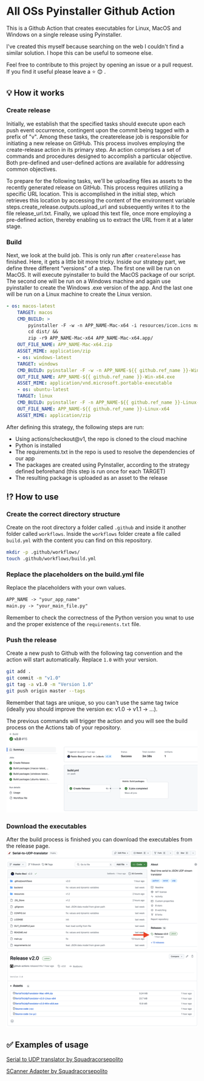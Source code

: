 # All OSs Pyinstaller Github Action
This is a Github Action that creates executables for Linux, MacOS and Windows on a single release using Pyinstaller.

I've created this myself because searching on the web I couldn't find a similar solution. I hope this can be useful to someone else.

Feel free to contribute to this project by opening an issue or a pull request. If you find it useful please leave a :star: :blush: .

## :bulb: How it works
### Create release
Initially, we establish that the specified tasks should execute upon each push event occurrence, contingent upon the commit being tagged with a prefix of "v". Among these tasks, the createrelease job is responsible for initiating a new release on GitHub. This process involves employing the create-release action in its primary step. An action comprises a set of commands and procedures designed to accomplish a particular objective. Both pre-defined and user-defined actions are available for addressing common objectives.

To prepare for the following tasks, we'll be uploading files as assets to the recently generated release on GitHub. This process requires utilizing a specific URL location. This is accomplished in the initial step, which retrieves this location by accessing the content of the environment variable steps.create_release.outputs.upload_url and subsequently writes it to the file release_url.txt. Finally, we upload this text file, once more employing a pre-defined action, thereby enabling us to extract the URL from it at a later stage.

### Build
Next, we look at the build job. This is only run after `createrelease` has finished. Here, it gets a little bit more tricky. Inside our strategy part, we define three different “versions” of a step. The first one will be run on MacOS. It will execute pyinstaller to build the MacOS package of our script. The second one will be run on a Windows machine and again use pyinstaller to create the Windows .exe version of the app. And the last one will be run on a Linux machine to create the Linux version.
```yml
- os: macos-latest
    TARGET: macos
    CMD_BUILD: >
        pyinstaller -F -w -n APP_NAME-Mac-x64 -i resources/icon.icns main.py &&
        cd dist/ &&
        zip -r9 APP_NAME-Mac-x64 APP_NAME-Mac-x64.app/                
    OUT_FILE_NAME: APP_NAME-Mac-x64.zip
    ASSET_MIME: application/zip
    - os: windows-latest
    TARGET: windows
    CMD_BUILD: pyinstaller -F -w -n APP_NAME-${{ github.ref_name }}-Win-x64 -i resources/icon.ico main.py
    OUT_FILE_NAME: APP_NAME-${{ github.ref_name }}-Win-x64.exe
    ASSET_MIME: application/vnd.microsoft.portable-executable
    - os: ubuntu-latest
    TARGET: linux
    CMD_BUILD: pyinstaller -F -n APP_NAME-${{ github.ref_name }}-Linux-x64 -i resources/icon.ico main.py
    OUT_FILE_NAME: APP_NAME-${{ github.ref_name }}-Linux-x64
    ASSET_MIME: application/zip 
```
After defining this strategy, the following steps are run:
- Using actions/checkout@v1, the repo is cloned to the cloud machine
- Python is installed
- The requirements.txt in the repo is used to resolve the dependencies of our app
- The packages are created using PyInstaller, according to the strategy defined beforehand (this step is run once for each TARGET)
- The resulting package is uploaded as an asset to the release

## :interrobang: How to use
### Create the correct directory structure
Create on the root directory a folder called `.github` and inside it another folder called `workflows`. Inside the `workflows` folder create a file called `build.yml` with the content you can find on this repository.
```bash
mkdir -p .github/workflows/
touch .github/workflows/build.yml
```

### Replace the placeholders on the build.yml file
Replace the placeholders with your own values.
```txt
APP_NAME -> "your_app_name"
main.py -> "your_main_file.py"
```
Remember to check the correctness of the Python version you wnat to use and the proper existence of the `requirements.txt` file.

### Push the release
Create a new push to Github with the following tag convention and the action will start automatically.
Replace `1.0` with your version.
```bash
git add .         
git commit -m "v1.0"  
git tag -a v1.0 -m "Version 1.0"           
git push origin master --tags   
```      
Remember that tags are unique, so you can't use the same tag twice (ideally you should improve the version ex: v1.0 -> v1.1 -> ...).

The previous commands will trigger the action and you will see the build process on the Actions tab of your repository.
![build-porcess](/img/build-process.png)

### Download the executables
After the build process is finished you can download the executables from the release page.
![main page release](/img/main-page-release.png)
![release](/img/release.png)

## :white_check_mark: Examples of usage
[Serial to UDP translator by Squadracorsepolito](https://github.com/squadracorsepolito/Serial-to-UDP-translator)

[SCanner Adapter by Squadracorsepolito](https://github.com/squadracorsepolito/SCanner-adapter)
